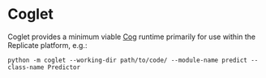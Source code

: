 # Coglet

Coglet provides a minimum viable [Cog] runtime primarily for use within the Replicate
platform, e.g.:

```
python -m coglet --working-dir path/to/code/ --module-name predict --class-name Predictor
```

[Cog]: <https://github.com/replicate/cog>
